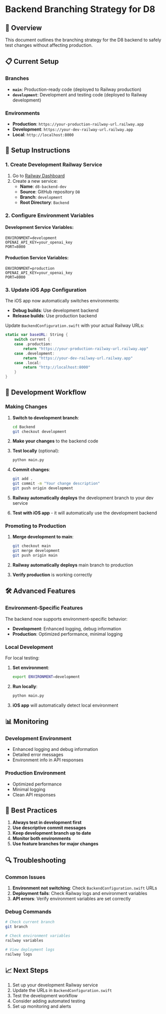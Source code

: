 # Backend Branching Strategy for D8

## 🚀 Overview

This document outlines the branching strategy for the D8 backend to safely test changes without affecting production.

## 📋 Current Setup

### Branches
- **`main`**: Production-ready code (deployed to Railway production)
- **`development`**: Development and testing code (deployed to Railway development)

### Environments
- **Production**: `https://your-production-railway-url.railway.app`
- **Development**: `https://your-dev-railway-url.railway.app`
- **Local**: `http://localhost:8000`

## 🔧 Setup Instructions

### 1. Create Development Railway Service

1. Go to [Railway Dashboard](https://railway.app/dashboard)
2. Create a new service:
   - **Name**: `d8-backend-dev`
   - **Source**: GitHub repository `D8`
   - **Branch**: `development`
   - **Root Directory**: `Backend`

### 2. Configure Environment Variables

#### Development Service Variables:
```
ENVIRONMENT=development
OPENAI_API_KEY=your_openai_key
PORT=8000
```

#### Production Service Variables:
```
ENVIRONMENT=production
OPENAI_API_KEY=your_openai_key
PORT=8000
```

### 3. Update iOS App Configuration

The iOS app now automatically switches environments:
- **Debug builds**: Use development backend
- **Release builds**: Use production backend

Update `BackendConfiguration.swift` with your actual Railway URLs:

```swift
static var baseURL: String {
    switch current {
    case .production:
        return "https://your-production-railway-url.railway.app"
    case .development:
        return "https://your-dev-railway-url.railway.app"
    case .local:
        return "http://localhost:8000"
    }
}
```

## 🔄 Development Workflow

### Making Changes

1. **Switch to development branch**:
   ```bash
   cd Backend
   git checkout development
   ```

2. **Make your changes** to the backend code

3. **Test locally** (optional):
   ```bash
   python main.py
   ```

4. **Commit changes**:
   ```bash
   git add .
   git commit -m "Your change description"
   git push origin development
   ```

5. **Railway automatically deploys** the development branch to your dev service

6. **Test with iOS app** - it will automatically use the development backend

### Promoting to Production

1. **Merge development to main**:
   ```bash
   git checkout main
   git merge development
   git push origin main
   ```

2. **Railway automatically deploys** main branch to production

3. **Verify production** is working correctly

## 🛠️ Advanced Features

### Environment-Specific Features

The backend now supports environment-specific behavior:

- **Development**: Enhanced logging, debug information
- **Production**: Optimized performance, minimal logging

### Local Development

For local testing:

1. **Set environment**:
   ```bash
   export ENVIRONMENT=development
   ```

2. **Run locally**:
   ```bash
   python main.py
   ```

3. **iOS app** will automatically detect local environment

## 📊 Monitoring

### Development Environment
- Enhanced logging and debug information
- Detailed error messages
- Environment info in API responses

### Production Environment
- Optimized performance
- Minimal logging
- Clean API responses

## 🚨 Best Practices

1. **Always test in development first**
2. **Use descriptive commit messages**
3. **Keep development branch up to date**
4. **Monitor both environments**
5. **Use feature branches for major changes**

## 🔍 Troubleshooting

### Common Issues

1. **Environment not switching**: Check `BackendConfiguration.swift` URLs
2. **Deployment fails**: Check Railway logs and environment variables
3. **API errors**: Verify environment variables are set correctly

### Debug Commands

```bash
# Check current branch
git branch

# Check environment variables
railway variables

# View deployment logs
railway logs
```

## 📈 Next Steps

1. Set up your development Railway service
2. Update the URLs in `BackendConfiguration.swift`
3. Test the development workflow
4. Consider adding automated testing
5. Set up monitoring and alerts
